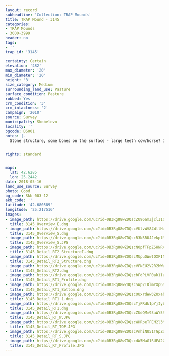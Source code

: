 ```yaml
---
layout: record
subheadline: 'Collection: TRAP Mounds'
title: TRAP Mound - 3145
categories:
- TRAP Mounds
- 3000-3999
header: no
tags:
- ''
trap_id: '3145'

certainty: Certain
elevation: '482'
max_diameter: '20'
min_diameter: '20'
height: '3'
size_category: Medium
surrounding_land_use: Pasture
surface_condition: Pasture
robbed: Yes
crm_condition: '3'
crm_intactness: '2'
campaign: '2010'
source: Survey
municipality: Skobelevo
locality: ''
bgcode: DS001
notes: |-
  Stone structure, some bones on the surface - large teeth cow/horse? 1 huge fresh trench on the top, 4x3, 2m deep/in 2011 another fresh robbers' trench.


rights: standard


maps:
  lat: 42.6285
  lon: 25.2442
date: 2018-05-16
land_use_source: Survey
photo: Good
bg_code: Skb 003-12
akb_code: ''
latitude: '42.680589'
longitude: '25.217516'
images:
- image_path: https://drive.google.com/uc?id=0B3Rg88wZDQscZU96amZjclI1SDA
  title: 3145_Overview_E.dng
- image_path: https://drive.google.com/uc?id=0B3Rg88wZDQscVUlvWV84WllHa2s
  title: 3145_Overview_S.dng
- image_path: https://drive.google.com/uc?id=0B3Rg88wZDQscR3N3RUJJekplMEE
  title: 3145_Overview_S.JPG
- image_path: https://drive.google.com/uc?id=0B3Rg88wZDQscN0pfTFpZSHNRVlk
  title: 3145_Detail_RT2_StructureI.dng
- image_path: https://drive.google.com/uc?id=0B3Rg88wZDQscMUpuOWwtOXFINkU
  title: 3145_Detail_RT2_Structure.dng
- image_path: https://drive.google.com/uc?id=0B3Rg88wZDQscVFNEU2V2R2hWakU
  title: 3145_Detail_RT2.dng
- image_path: https://drive.google.com/uc?id=0B3Rg88wZDQscbFdPLVF0ak1Ia1E
  title: 3145_Detail_RT1_Profile.dng
- image_path: https://drive.google.com/uc?id=0B3Rg88wZDQscSWp2TDlmYXp6S0E
  title: 3145_Detail_RT1_Bottom.dng
- image_path: https://drive.google.com/uc?id=0B3Rg88wZDQscOUxrdWw3ZUxabWc
  title: 3145_Detail_RT1_1.dng
- image_path: https://drive.google.com/uc?id=0B3Rg88wZDQscTjFRdk1pYjIybm8
  title: 3145_Detail_RT1.dng
- image_path: https://drive.google.com/uc?id=0B3Rg88wZDQscZUdQMm93aWY5Smc
  title: 3145_Detail_RT_W.JPG
- image_path: https://drive.google.com/uc?id=0B3Rg88wZDQscWHRpeTFEM2l3MzA
  title: 3145_Detail_RT_TOP.JPG
- image_path: https://drive.google.com/uc?id=0B3Rg88wZDQscVnhiNU51TGpZdmM
  title: 3145_Detail_RT_S.JPG
- image_path: https://drive.google.com/uc?id=0B3Rg88wZDQscdW5MaG1SUFA2X2c
  title: 3145_Detail_RT_Profile.JPG
---
```

